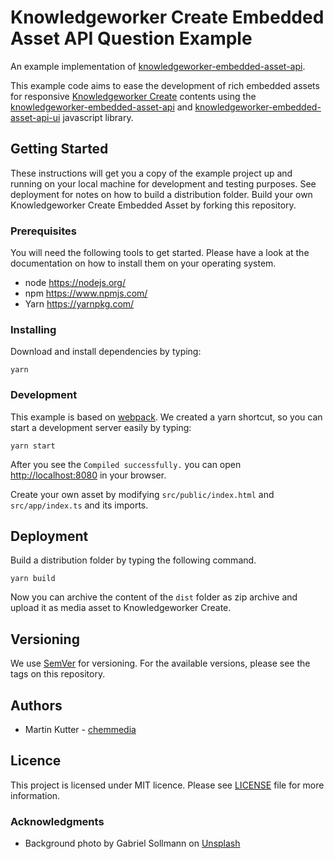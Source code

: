 # Knowledgeworker Create Embedded Asset API Question Example

An example implementation of [knowledgeworker-embedded-asset-api](https://github.com/chemmedia/knowledgeworker-embedded-asset-api).

This example code aims to ease the development of rich embedded assets for responsive [Knowledgeworker Create](https://www.knowledgeworker.com/?utm_source=code&utm_campaign=embedded-asset-api-example) contents using the [knowledgeworker-embedded-asset-api](https://github.com/chemmedia/knowledgeworker-embedded-asset-api) and [knowledgeworker-embedded-asset-api-ui](https://github.com/chemmedia/knowledgeworker-embedded-asset-api-ui) javascript library.

## Getting Started

These instructions will get you a copy of the example project up and running on your local machine for development and testing purposes. See deployment for notes on how to build a distribution folder.
Build your own Knowledgeworker Create Embedded Asset by forking this repository.

### Prerequisites

You will need the following tools to get started. Please have a look at the documentation on how to install them on your operating system.
- node https://nodejs.org/
- npm https://www.npmjs.com/
- Yarn https://yarnpkg.com/

### Installing

Download and install dependencies by typing:

```
yarn
```

### Development

This example is based on [webpack](https://webpack.js.org/). We created a yarn shortcut, so you can start a development server easily by typing:

```
yarn start
```

After you see the `Compiled successfully.` you can open [http://localhost:8080](http://localhost:8080) in your browser.

Create your own asset by modifying `src/public/index.html` and `src/app/index.ts` and its imports.


## Deployment

Build a distribution folder by typing the following command.

```
yarn build
```

Now you can archive the content of the `dist` folder as zip archive and upload it as media asset to Knowledgeworker Create.

## Versioning

We use [SemVer](http://semver.org/) for versioning. For the available versions, please see the tags on this repository.

## Authors

 - Martin Kutter - [chemmedia](https://www.chemmedia.de/)

## Licence

This project is licensed under MIT licence. Please see [LICENSE](./LICENSE) file for more information.

### Acknowledgments
 - Background photo by Gabriel Sollmann on [Unsplash](https://unsplash.com/photos/-_2T9LzwbGU)
